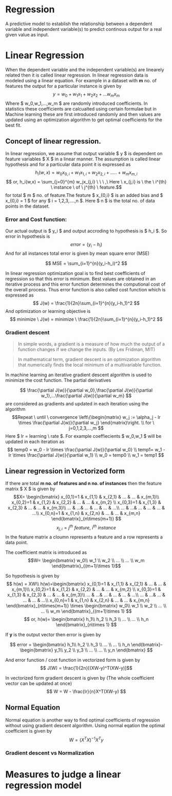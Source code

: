 # Regression 
A predictive model to establish the relationship between a dependent variable and independent variable(s) to predict continous output for a real given value as input.

# Linear Regression 
When the dependent variable and the independent variable(s) are linearely related then it is called linear regression. 
In linear regression data is modeled using a linear equation. For example in a dataset with **m** no. of features the output for a particular instance is given by 
$$ y = w_0+w_1x_1+w_2x_2 +...w_mx_m$$
Where $ w_0,w_1,...,w_m $ are randomly introduced coefficients. In statistics these coefficients are calcualted using certain formulae but in Machine learning these are first introduced randomly and then values are updated using an optimization algorithm to get optimal coefficients for the best fit.

## Concept of linear regression.
In linear regression, we assume that output variable $ y $ is dependent on feature variables $ X $ in a linear manner. The assumption is called linear hypothesis and for a particular data point it is expressed as  $$ h_i(w,x) = w_0x_{0,i}+w_1x_{1,i}+w_2x_{2,i}+.....+ w_mx_{m,i} $$ 
$$ or, h_i(w,x) = \sum_{j=0}^{m} w_jx_{j,i} \ \ \ ,\ Here  \ x_{j,i} is \ the \ i^{th} \ instance \ of \ j^{th} \ feature.$$
for total $ m $ no. of feature.The feature $ x_{0,i} $ is an added bias and $ x_{0,i} = 1 $ for any $ i = 1,2,3,....,n $. Here $ n $ is the total no. of data points in the dataset. 

### Error and Cost function:
Our actual output is $ y_i $ and output accroding to hypothesis is $ h_i $. So error in hypothesis is 
$$ error = (y_i - h_i) $$ 
And for all instances total error is given by mean square error (MSE)

$$  MSE = \sum_{i=1}^{n}(y_i-h_i)^2 $$

In linear regression optimization goal is to find best coefficients of regression so that this error is minimum. Best values are obtained in an iterative process and this error function determines the computional cost of the overall process. Thus error function is also called cost function which is expressed as 
$$ J(w) = \frac{1}{2n}\sum_{i=1}^{n}(y_i-h_1)^2 $$
And optimization or learning objective is 
$$ minimize \ J(w) = minimize \ \frac{1}{2n}\sum_{i=1}^{n}(y_i-h_1)^2 $$

### Gradient descent 
> In simple words, a gradient is a measure of how much the output of a function changes if we change the inputs. (By Lex Fridman, MIT)

> In mathematical term, gradient descent is an optimization algorithm that numerically finds the local minimum of a multivariable function.

In machine learning an iterative gradient descent algorithm is used to minimize the cost function.
The partial derivatives 

$$ \frac{\partial J(w)}{\partial w_0},\frac{\partial J(w)}{\partial w_1},...\frac{\partial J(w)}{\partial w_m} $$ are considered as gradients and updated in each iteration using the algorithm
$$Repeat \ until \ convergence
\left\{\begin{matrix}
w_j := \alpha_j - lr \times \frac{\partial J(w)}{\partial w_j}
\end{matrix}\right.
\\
for \ j=0,1,2,3,...,m
 $$
Here $ lr = learning \ rate $. For example coeffiecients $ w_0,w_1 $ will be updated in each iteration as 
$$ temp0 = w_0 - lr \times \frac{\partial J(w)}{\partial w_0} \\
temp1= w_1 - lr \times \frac{\partial J(w)}{\partial w_1} \\
w_0 = temp0 \\
w_1 = temp1
$$


## Linear regression in Vectorized form

If there are total **m no. of features and n no. of instances** then the feature matrix $ X $ is given by 
$$X= \begin{bmatrix}
x_{0,1}=1 & x_{1,1} & x_{2,1} & ... & ... & x_{m,1}\\ 
x_{0,2}=1 & x_{1,2} & x_{2,2} & ... & ... & x_{m,2} \\ 
x_{0,3}=1 & x_{1,3} & x_{2,3} & ... & ... & x_{m,3}\\ 
 ... & ...& ... & ... & ... & ...\\
... & ...& ... & ... & ... & ...\\
x_{0,n}=1 & x_{1,n} & x_{2,n} & ... & ... & x_{m,n}
\end{bmatrix}_{n\times(m+1)}
$$
$$ x_{j,i} = j^{th} \ feature, \ i^{th} \ instance$$
In the feature matrix a cloumn represents a feature and a row represents a data point.

The coefficient matrix is introduced as 
$$W= \begin{bmatrix}
w_0\\ w_1
\\ w_2
\\ ...
\\ ...
\\ 
w_m
\end{bmatrix}_{(m+1)\times 1}$$

So hypothesis is given by 
$$ h(w) = XW\\
h(w)=\begin{bmatrix}
x_{0,1}=1 & x_{1,1} & x_{2,1} & ... & ... & x_{m,1}\\ 
x_{0,2}=1 & x_{1,2} & x_{2,2} & ... & ... & x_{m,2} \\ 
x_{0,3}=1 & x_{1,3} & x_{2,3} & ... & ... & x_{m,3}\\ 
 ... & ...& ... & ... & ... & ...\\
... & ...& ... & ... & ... & ...\\
x_{0,n}=1 & x_{1,n} & x_{2,n} & ... & ... & x_{m,n}
\end{bmatrix}_{n\times(m+1)} \times 
\begin{bmatrix}
w_0\\ w_1
\\ w_2
\\ ...
\\ ...
\\ 
w_m
\end{bmatrix}_{(m+1)\times 1}
$$
$$ or, h(w)= \begin{bmatrix}
h_1\\ h_2
\\ h_3
\\ ...
\\ ...
\\ h_n
\end{bmatrix}_{n\times 1} $$

If **y** is the output vector then error is given by

$$ 
error = 
\begin{bmatrix}
h_1\\ h_2
\\ h_3
\\ ...
\\ ...
\\ h_n
\end{bmatrix}-
\begin{bmatrix}
y_1\\ y_2
\\ y_3
\\ ...
\\ ...
\\ y_n
\end{bmatrix} $$

And error function / cost function in vectorized form is given by 
$$ J(W) = \frac{1}{2n}[(XW-y)^T(XW-y)]$$

In vectorized form gradient descent is given by (The whole coefficient vector can be updated at once)
$$ W = W - \frac{lr}{n}X^T(XW-y) $$

## Normal Equation
Normal equation is another way to find optimal coefficients of regression without using gradient descent algorithm.
Using normal eqation the optimal coefficient is given by 
$$ W = (X^T X)^{-1}X^Ty $$

### Gradient descent vs Normalization

# Measures to judge a linear regression model